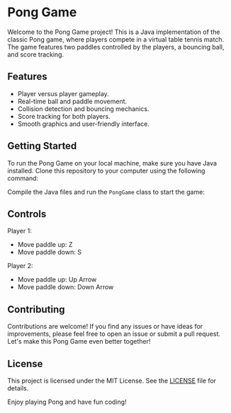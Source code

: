 # Pong Game

Welcome to the Pong Game project! This is a Java implementation of the classic Pong game, where players compete in a virtual table tennis match. The game features two paddles controlled by the players, a bouncing ball, and score tracking.

## Features

- Player versus player gameplay.
- Real-time ball and paddle movement.
- Collision detection and bouncing mechanics.
- Score tracking for both players.
- Smooth graphics and user-friendly interface.

## Getting Started

To run the Pong Game on your local machine, make sure you have Java installed. Clone this repository to your computer using the following command:


Compile the Java files and run the `PongGame` class to start the game:


## Controls

Player 1:
- Move paddle up: Z
- Move paddle down: S

Player 2:
- Move paddle up: Up Arrow
- Move paddle down: Down Arrow

## Contributing

Contributions are welcome! If you find any issues or have ideas for improvements, please feel free to open an issue or submit a pull request. Let's make this Pong Game even better together!

## License

This project is licensed under the MIT License. See the [LICENSE](LICENSE) file for details.

Enjoy playing Pong and have fun coding!
